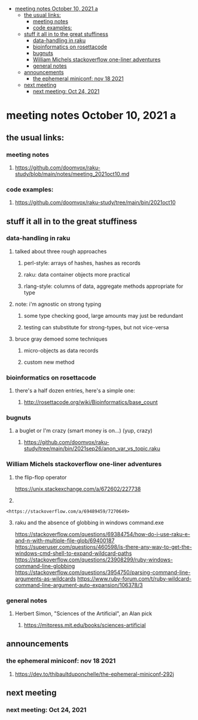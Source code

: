 - [meeting notes October 10, 2021                                      a](#org1a925f7)
  - [the usual links:](#org94e6bf2)
    - [meeting notes](#orgae01cea)
    - [code examples:](#orgdc0e499)
  - [stuff it all in to the great stuffiness](#org1c7a2e3)
    - [data-handling in raku](#org9ff71c5)
    - [bioinformatics on rosettacode](#org50729b1)
    - [bugnuts](#org6d91432)
    - [William Michels stackoverflow one-liner adventures](#org2702cdd)
    - [general notes](#org1c26d17)
  - [announcements](#orgee78dc9)
    - [the ephemeral miniconf: nov 18 2021](#org667e06a)
  - [next meeting](#org7a4c567)
    - [next meeting: Oct 24, 2021](#org6a5ed67)


<a id="org1a925f7"></a>

# meeting notes October 10, 2021                                      a


<a id="org94e6bf2"></a>

## the usual links:


<a id="orgae01cea"></a>

### meeting notes

1.  <https://github.com/doomvox/raku-study/blob/main/notes/meeting_2021oct10.md>


<a id="orgdc0e499"></a>

### code examples:

1.  <https://github.com/doomvox/raku-study/tree/main/bin/2021oct10>


<a id="org1c7a2e3"></a>

## stuff it all in to the great stuffiness


<a id="org9ff71c5"></a>

### data-handling in raku

1.  talked about three rough approaches

    1.  perl-style: arrays of hashes, hashes as records
    
    2.  raku: data container objects more practical
    
    3.  rlang-style: columns of data, aggregate methods appropriate for type

2.  note: i'm agnostic on strong typing

    1.  some type checking good, large amounts may just be redundant
    
    2.  testing can stubstitute for strong-types, but not vice-versa

3.  bruce gray demoed some techniques

    1.  micro-objects as data records
    
    2.  custom new method


<a id="org50729b1"></a>

### bioinformatics on rosettacode

1.  there's a half dozen entries, here's a simple one:

    1.  <http://rosettacode.org/wiki/Bioinformatics/base_count>


<a id="org6d91432"></a>

### bugnuts

1.  a buglet or I'm crazy (smart money is on&#x2026;)  (yup, crazy)

    1.  <https://github.com/doomvox/raku-study/tree/main/bin/2021sep26/anon_var_vs_topic.raku>


<a id="org2702cdd"></a>

### William Michels stackoverflow one-liner adventures

1.  the flip-flop operator

    <https://unix.stackexchange.com/a/672602/227738>

2.  

    <https://stackoverflow.com/a/69489459/7270649>

3.  raku and the absence of globbing in windows command.exe

    <https://stackoverflow.com/questions/69384754/how-do-i-use-raku-e-and-n-with-multiple-file-glob/69400187> <https://superuser.com/questions/460598/is-there-any-way-to-get-the-windows-cmd-shell-to-expand-wildcard-paths> <https://stackoverflow.com/questions/23908299/ruby-windows-command-line-globbing> <https://stackoverflow.com/questions/3954750/parsing-command-line-arguments-as-wildcards> <https://www.ruby-forum.com/t/ruby-wildcard-command-line-argument-auto-expansion/106378/3>


<a id="org1c26d17"></a>

### general notes

1.  Herbert Simon, "Sciences of the Artificial", an Alan pick

    1.  <https://mitpress.mit.edu/books/sciences-artificial>


<a id="orgee78dc9"></a>

## announcements


<a id="org667e06a"></a>

### the ephemeral miniconf: nov 18 2021

1.  <https://dev.to/thibaultduponchelle/the-ephemeral-miniconf-292j>


<a id="org7a4c567"></a>

## next meeting


<a id="org6a5ed67"></a>

### next meeting: Oct 24, 2021
